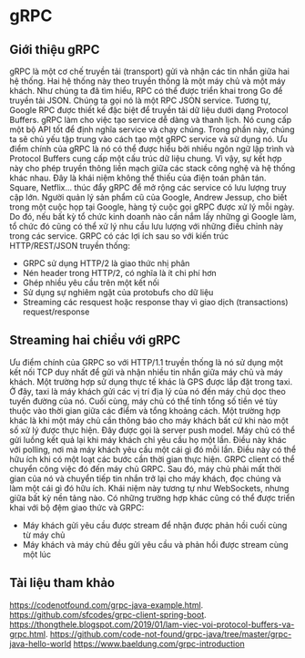 # gRPC


## Giới thiệu gRPC

gRPC là một cơ chế truyền tải (transport) gửi và nhận các tin nhắn giữa hai hệ thống. Hai hệ thống này theo truyền thống là một máy chủ và một máy khách. Như chúng ta đã tìm hiểu, RPC có thể được triển khai trong Go để truyền tải JSON. Chúng ta gọi nó là một RPC JSON service. Tương tự, Google RPC được thiết kế đặc biệt để truyền tải dữ liệu dưới dạng Protocol Buffers.
gRPC làm cho việc tạo service dễ dàng và thanh lịch. Nó cung cấp một bộ API tốt để định nghĩa service và chạy chúng. Trong phần này, chúng ta sẽ chủ yếu tập trung vào cách tạo một gRPC service và sử dụng nó.
Ưu điểm chính của gRPC là nó có thể được hiểu bởi nhiều ngôn ngữ lập trình và Protocol Buffers cung cấp một cấu trúc dữ liệu chung. Vì vậy, sự kết hợp này cho phép truyền thông liền mạch giữa các stack công nghệ và hệ thống khác nhau. Đây là khái niệm không thể thiếu của điện toán phân tán.
Square, Netflix… thúc đẩy gRPC để mở rộng các service có lưu lượng truy cập lớn. Người quản lý sản phẩm cũ của Google, Andrew Jessup, cho biết trong một cuộc họp tại Google, hàng tỷ cuộc gọi gRPC được xử lý mỗi ngày. Do đó, nếu bất kỳ tổ chức kinh doanh nào cần nắm lấy những gì Google làm, tổ chức đó cũng có thể xử lý nhu cầu lưu lượng với những điều chỉnh này trong các service.
GRPC có các lợi ích sau so với kiến trúc HTTP/REST/JSON truyền thống:
- GRPC sử dụng HTTP/2 là giao thức nhị phân
- Nén header trong HTTP/2, có nghĩa là ít chi phí hơn
- Ghép nhiều yêu cầu trên một kết nối
- Sử dụng sự nghiêm ngặt của protobufs cho dữ liệu
- Streaming các resquest hoặc response thay vì giao dịch (transactions) request/response

## Streaming hai chiều với gRPC

Ưu điểm chính của GRPC so với HTTP/1.1 truyền thống là nó sử dụng một kết nối TCP duy nhất để gửi và nhận nhiều tin nhắn giữa máy chủ và máy khách. Một trường hợp sử dụng thực tế khác là GPS được lắp đặt trong taxi. Ở đây, taxi là máy khách gửi các vị trí địa lý của nó đến máy chủ dọc theo tuyến đường của nó. Cuối cùng, máy chủ có thể tính tổng số tiền vé tùy thuộc vào thời gian giữa các điểm và tổng khoảng cách.
Một trường hợp khác là khi một máy chủ cần thông báo cho máy khách bất cứ khi nào một số xử lý được thực hiện. Đây được gọi là server push model. Máy chủ có thể gửi luồng kết quả lại khi máy khách chỉ yêu cầu họ một lần. Điều này khác với polling, nơi mà máy khách yêu cầu một cái gì đó mỗi lần. Điều này có thể hữu ích khi có một loạt các bước cần thời gian thực hiện. GRPC client có thể chuyển công việc đó đến máy chủ GRPC. Sau đó, máy chủ phải mất thời gian của nó và chuyển tiếp tin nhắn trở lại cho máy khách, đọc chúng và làm một cái gì đó hữu ích. Khái niệm này tương tự như WebSockets, nhưng giữa bất kỳ nền tảng nào.
Có những trường hợp khác cũng có thể được triển khai với bộ đệm giao thức và GRPC:
- Máy khách gửi yêu cầu được stream để nhận được phản hồi cuối cùng từ máy chủ
- Máy khách và máy chủ đều gửi yêu cầu và phản hồi được stream cùng một lúc

## Tài liệu tham khảo
https://codenotfound.com/grpc-java-example.html.
https://github.com/sfcodes/grpc-client-spring-boot.
https://thongthele.blogspot.com/2019/01/lam-viec-voi-protocol-buffers-va-grpc.html.
https://github.com/code-not-found/grpc-java/tree/master/grpc-java-hello-world
https://www.baeldung.com/grpc-introduction
